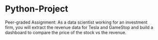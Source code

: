 # Python-Project
Peer-graded Assignment: As a data scientist working for an investment firm, you will extract the revenue data for Tesla and GameStop and build a dashboard to compare the price of the stock vs the revenue.
